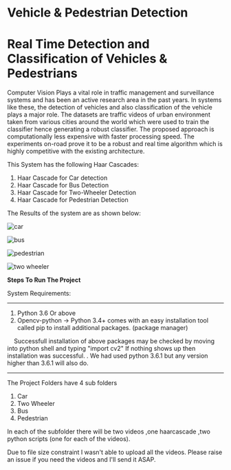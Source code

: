 # Vehicle & Pedestrian Detection
<h1>Real Time Detection and Classification of Vehicles & Pedestrians</h1>

Computer Vision Plays a vital role in traffic management and surveillance systems and has been an active research area in the past years. In systems like these, the detection of vehicles and also classification of the vehicle plays a major role. The datasets are traffic videos of urban environment taken from various cities around the world which were used to train the classifier hence generating a robust classifier. The proposed approach is computationally less expensive with faster processing speed. The experiments on-road prove it to be a robust and real time algorithm which is highly competitive with the existing architecture.

This System has the following Haar Cascades:
1) Haar Cascade for Car detection
2) Haar Cascade for Bus Detection
3) Haar Cascade for Two-Wheeler Detection
4) Haar Cascade for Pedestrian Detection

The Results of the system are as shown below:

![car](https://user-images.githubusercontent.com/19201530/34076958-a52a5908-e31b-11e7-8350-38e583a13374.PNG)


![bus](https://user-images.githubusercontent.com/19201530/34076957-a4e07644-e31b-11e7-8c89-f7b208d42782.PNG)


![pedestrian](https://user-images.githubusercontent.com/19201530/34076959-a5720d52-e31b-11e7-8842-e25c4a3b9553.PNG)

![two wheeler](https://user-images.githubusercontent.com/19201530/34076961-a5ba531e-e31b-11e7-97f9-063c5e282bfd.PNG)

<b>Steps To Run The Project</b>

System Requirements:
____________________________________________________________________________________________________________________
1) Python 3.6 Or above
2) Opencv-python -> Python 3.4+ comes with an easy installation tool called pip to install additional packages. (package manager) 
      
     
Successfull installation of above packages may be checked by moving into python shell and typing "import cv2"
If nothing shows up then installation was successful.
.
We had used python 3.6.1 but any version higher than 3.6.1 will also do.


_______________________________________________________________________________________________________________________________


The Project Folders have 4 sub folders
1. Car 
2. Two Wheeler
3. Bus
4. Pedestrian 

In each of the subfolder there will be two videos ,one haarcascade ,two python scripts (one for each of the videos).

Due to file size constraint I wasn't able to upload all the videos.
Please raise an issue if you need the videos and I'll send it ASAP.
	 




